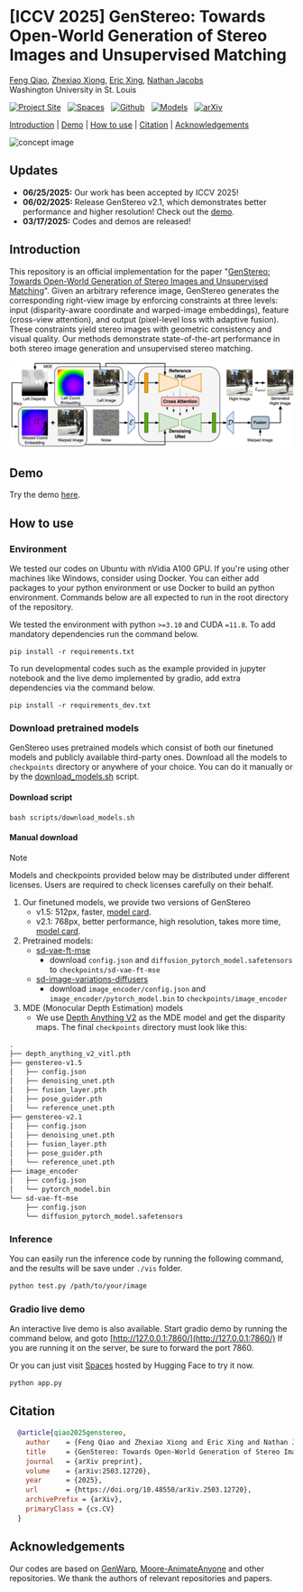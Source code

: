# [ICCV 2025] GenStereo: Towards Open-World Generation of Stereo Images and Unsupervised Matching


<div class="is-size-5 publication-authors">
  <span class="author-block">
    <a href="https://qjizhi.github.io/" target="_blank">Feng Qiao</a>,
  </span>
  <span class="author-block">
    <a href="https://steven-xiong.github.io/" target="_blank">Zhexiao Xiong</a>,
  </span>
  <span class="author-block">
    <a href="https://ericx003.github.io/" target="_blank">Eric Xing</a>,
  </span>
  <span class="author-block">
    <a href="https://jacobsn.github.io/" target="_blank">Nathan Jacobs</a>
  </span>
</div>
<div class="is-size-5 publication-authors">
  <span class="author-block">Washington University in St. Louis</span>
</div>


[![Project Site](https://img.shields.io/badge/Project-Web-green)](https://qjizhi.github.io/genstereo) &nbsp;
[![Spaces](https://img.shields.io/badge/Spaces-Demo-yellow?logo=huggingface)](https://huggingface.co/spaces/FQiao/GenStereo) &nbsp;
[![Github](https://img.shields.io/badge/Github-Repo-orange?logo=github)](https://github.com/Qjizhi/GenStereo) &nbsp;
[![Models](https://img.shields.io/badge/Models-checkpoints-blue?logo=huggingface)](https://huggingface.co/FQiao/GenStereo-sd2.1/tree/main) &nbsp;
[![arXiv](https://img.shields.io/badge/arXiv-2503.12720-red?logo=arxiv)](https://arxiv.org/abs/2503.12720)

[Introduction](#introduction)
| [Demo](#demo)
| [How to use](#how-to-use)
| [Citation](#citation)
| [Acknowledgements](#acknowledgements)

![concept image](./images/teaser_coco.jpg)

## Updates
- **06/25/2025:** Our work has been accepted by ICCV 2025!
- **06/02/2025:** Release GenStereo v2.1, which demonstrates better performance and higher resolution! Check out the [demo](https://huggingface.co/spaces/FQiao/GenStereo).
- **03/17/2025:** Codes and demos are released!

## Introduction

This repository is an official implementation for the paper "[GenStereo:  Towards Open-World Generation of Stereo Images and Unsupervised Matching](https://qjizhi.github.io/genstereo/)". Given an arbitrary reference image, GenStereo generates the corresponding right-view image by enforcing constraints at three levels: input (disparity-aware coordinate and warped-image embeddings), feature (cross-view attention), and output (pixel-level loss with adaptive fusion). These constraints yield stereo images with geometric consistency and visual quality. Our methods demonstrate state-of-the-art performance in both stereo image generation and unsupervised stereo matching.

![Framework](./images/framework.jpg)

## Demo

Try the demo [here](https://huggingface.co/spaces/FQiao/GenStereo).

## How to use

### Environment

We tested our codes on Ubuntu with nVidia A100 GPU. If you're using other machines like Windows, consider using Docker. You can either add packages to your python environment or use Docker to build an python environment. Commands below are all expected to run in the root directory of the repository.

We tested the environment with python `>=3.10` and CUDA `=11.8`. To add mandatory dependencies run the command below.

``` shell
pip install -r requirements.txt
```

To run developmental codes such as the example provided in jupyter notebook and the live demo implemented by gradio, add extra dependencies via the command below.

``` shell
pip install -r requirements_dev.txt
```

### Download pretrained models

GenStereo uses pretrained models which consist of both our finetuned models and publicly available third-party ones. Download all the models to `checkpoints` directory or anywhere of your choice. You can do it manually or by the [download_models.sh](scripts/download_models.sh) script.

#### Download script

``` shell
bash scripts/download_models.sh 
```

#### Manual download

> [!NOTE]
> Models and checkpoints provided below may be distributed under different licenses. Users are required to check licenses carefully on their behalf.

1. Our finetuned models, we provide two versions of GenStereo
    - v1.5: 512px, faster, [model card](https://huggingface.co/FQiao/GenStereo).
    - v2.1: 768px, better performance, high resolution, takes more time, [model card](https://huggingface.co/FQiao/GenStereo-sd2.1).
2. Pretrained models:
    - [sd-vae-ft-mse](https://huggingface.co/stabilityai/sd-vae-ft-mse)
      - download `config.json` and `diffusion_pytorch_model.safetensors` to `checkpoints/sd-vae-ft-mse`
    - [sd-image-variations-diffusers](https://huggingface.co/lambdalabs/sd-image-variations-diffusers)
      - download `image_encoder/config.json` and `image_encoder/pytorch_model.bin` to `checkpoints/image_encoder`
3. MDE (Monocular Depth Estimation) models
    - We use [Depth Anything V2](https://github.com/DepthAnything/Depth-Anything-V2) as the MDE model and get the disparity maps.
The final `checkpoints` directory must look like this:

```
.
├── depth_anything_v2_vitl.pth
├── genstereo-v1.5
│   ├── config.json
│   ├── denoising_unet.pth
│   ├── fusion_layer.pth
│   ├── pose_guider.pth
│   └── reference_unet.pth
├── genstereo-v2.1
│   ├── config.json
│   ├── denoising_unet.pth
│   ├── fusion_layer.pth
│   ├── pose_guider.pth
│   └── reference_unet.pth
├── image_encoder
│   ├── config.json
│   └── pytorch_model.bin
└── sd-vae-ft-mse
    ├── config.json
    └── diffusion_pytorch_model.safetensors
```

### Inference
You can easily run the inference code by running the following command, and the results will be save under `./vis` folder.

```bash
python test.py /path/to/your/image
```


### Gradio live demo

An interactive live demo is also available. Start gradio demo by running the command below, and goto [http://127.0.0.1:7860/](http://127.0.0.1:7860/)
If you are running it on the server, be sure to forward the port 7860.

Or you can just visit [Spaces](https://huggingface.co/spaces/FQiao/GenStereo) hosted by Hugging Face to try it now.

```shell
python app.py
```

## Citation

``` bibtex
  @article{qiao2025genstereo,
    author    = {Feng Qiao and Zhexiao Xiong and Eric Xing and Nathan Jacobs},
    title     = {GenStereo: Towards Open-World Generation of Stereo Images and Unsupervised Matching},
    journal   = {arXiv preprint},
    volume    = {arXiv:2503.12720},
    year      = {2025},
    url       = {https://doi.org/10.48550/arXiv.2503.12720},
    archivePrefix = {arXiv},
    primaryClass = {cs.CV}
  }
```

## Acknowledgements

Our codes are based on [GenWarp](https://github.com/sony/genwarp),  [Moore-AnimateAnyone](https://github.com/MooreThreads/Moore-AnimateAnyone) and other repositories. We thank the authors of relevant repositories and papers.
